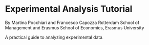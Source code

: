 # Experimental Analysis Tutorial
By Martina Pocchiari and Francesco Capozza
Rotterdam School of Management and Erasmus School of Economics, Erasmus University

A practical guide to analyzing experimental data.
